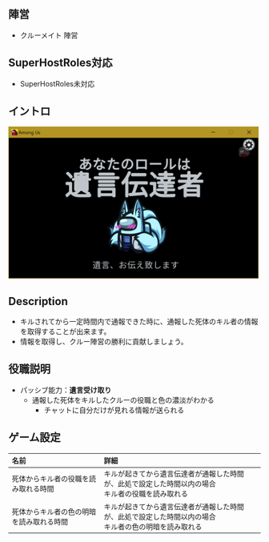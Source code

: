 ## 陣営
- クルーメイト 陣営

## SuperHostRoles対応
- SuperHostRoles未対応

## イントロ
<img src="Assets/216618770-c8e68077-84e6-4bf5-9a22-8b153c31d8bb.png" alt="遺言伝達者" title="遺言伝達者" width="500px%">

## Description
- キルされてから一定時間内で通報できた時に、通報した死体のキル者の情報を取得することが出来ます。
- 情報を取得し、クルー陣営の勝利に貢献しましょう。

## 役職説明
- パッシブ能力：**遺言受け取り**
  - 通報した死体をキルしたクルーの役職と色の濃淡がわかる
    - チャットに自分だけが見れる情報が送られる

## ゲーム設定
| 名前 | 詳細 |
| :-- | :-- |
| 死体からキル者の役職を読み取れる時間 | キルが起きてから遺言伝達者が通報した時間が、此処で設定した時間以内の場合<br>キル者の役職を読み取れる |
| 死体からキル者の色の明暗を読み取れる時間 | キルが起きてから遺言伝達者が通報した時間が、此処で設定した時間以内の場合<br>キル者の色の明暗を読み取れる |